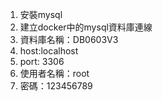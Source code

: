 1. 安裝mysql
2. 建立docker中的mysql資料庫連線
3. 資料庫名稱：DB0603V3
4. host:localhost 
5. port: 3306 
6. 使用者名稱：root 
7. 密碼：123456789